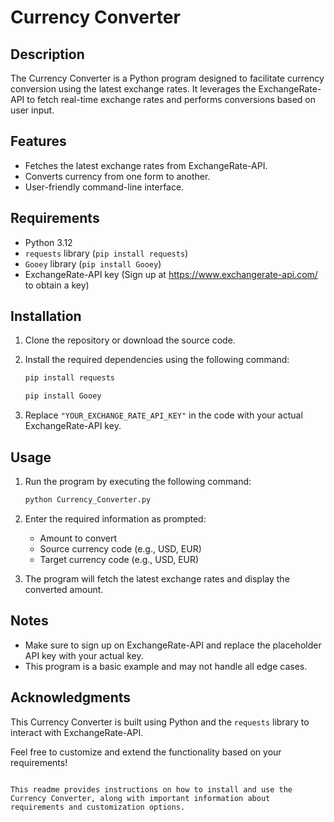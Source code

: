 
# Currency Converter

## Description

The Currency Converter is a Python program designed to facilitate currency conversion using the latest exchange rates. It leverages the ExchangeRate-API to fetch real-time exchange rates and performs conversions based on user input.

## Features

- Fetches the latest exchange rates from ExchangeRate-API.
- Converts currency from one form to another.
- User-friendly command-line interface.

## Requirements

- Python 3.12
- `requests` library (`pip install requests`)
- `Gooey` library (`pip install Gooey`)
- ExchangeRate-API key (Sign up at https://www.exchangerate-api.com/ to obtain a key)

## Installation

1. Clone the repository or download the source code.
2. Install the required dependencies using the following command:

   ```bash
   pip install requests
   ```
   ```bash
   pip install Gooey
   ```
3. Replace `"YOUR_EXCHANGE_RATE_API_KEY"` in the code with your actual ExchangeRate-API key.

## Usage

1. Run the program by executing the following command:

   ```bash
   python Currency_Converter.py
   ```

2. Enter the required information as prompted:
   - Amount to convert
   - Source currency code (e.g., USD, EUR)
   - Target currency code (e.g., USD, EUR)

3. The program will fetch the latest exchange rates and display the converted amount.

## Notes

- Make sure to sign up on ExchangeRate-API and replace the placeholder API key with your actual key.
- This program is a basic example and may not handle all edge cases.

## Acknowledgments

This Currency Converter is built using Python and the `requests` library to interact with ExchangeRate-API.

Feel free to customize and extend the functionality based on your requirements!
```

This readme provides instructions on how to install and use the Currency Converter, along with important information about requirements and customization options.
